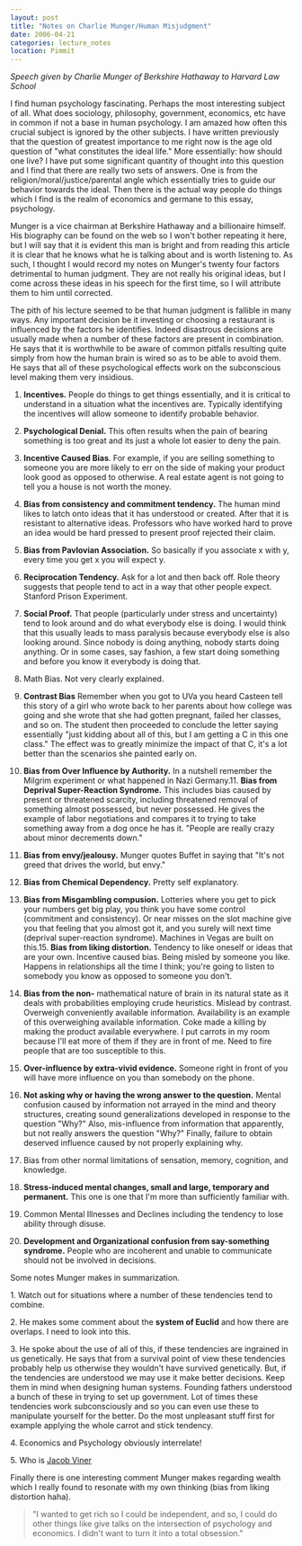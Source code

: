 ```yaml
---
layout: post
title: "Notes on Charlie Munger/Human Misjudgment"
date: 2006-04-21
categories: lecture_notes
location: Pimmit
---
```


*Speech given by Charlie Munger of Berkshire Hathaway to Harvard Law School*

 I find human psychology fascinating. Perhaps the most interesting subject of all. What does sociology, philosophy, government, economics, etc have in common if not a base in human psychology. I am amazed how often this crucial subject is ignored by the other subjects. I have written previously that the question of greatest importance to me right now is the age old question of "what constitutes the ideal life." More essentially: how should one live? I have put some significant quantity of thought into this question and I find that there are really two sets of answers. One is from the religion/moral/justice/parental angle which essentially tries to guide our behavior towards the ideal. Then there is the actual way people do things which I find is the realm of economics and germane to this essay, psychology.

 Munger is a vice chairman at Berkshire Hathaway and a billionaire himself. His biography can be found on the web so I won\'t bother repeating it here, but I will say that it is evident this man is bright and from reading this article it is clear that he knows what he is talking about and is worth listening to. As such, I thought I would record my notes on Munger\'s twenty four factors detrimental to human judgment. They are not really his original ideas, but I come across these ideas in his speech for the first time, so I will attribute them to him until corrected.

 The pith of his lecture seemed to be that human judgment is fallible in many ways. Any important decision be it investing or choosing a restaurant is influenced by the factors he identifies. Indeed disastrous decisions are usually made when a number of these factors are present in combination. He says that it is worthwhile to be aware of common pitfalls resulting quite simply from how the human brain is wired so as to be able to avoid them. He says that all of these psychological effects work on the subconscious level making them very insidious.

 1. **Incentives.** People do things to get things essentially, and it is critical to understand in a situation what the incentives are. Typically identifying the incentives will allow someone to identify probable behavior.

 2. **Psychological Denial.** This often results when the pain of bearing something is too great and its just a whole lot easier to deny the pain.

 3. **Incentive Caused Bias**. For example, if you are selling something to someone you are more likely to err on the side of making your product look good as opposed to otherwise. A real estate agent is not going to tell you a house is not worth the money.

 4. **Bias from consistency and commitment tendency.** The human mind likes to latch onto ideas that it has understood or created. After that it is resistant to alternative ideas. Professors who have worked hard to prove an idea would be hard pressed to present proof rejected their claim.

 5. **Bias from Pavlovian Association.** So basically if you associate x with y, every time you get x you will expect y.

 6. **Reciprocation Tendency.** Ask for a lot and then back off. Role theory suggests that people tend to act in a way that other people expect. Stanford Prison Experiment.

 7.  **Social Proof.** That people (particularly under stress and uncertainty) tend to look around and do what everybody else is doing. I would think that this usually leads to mass paralysis because everybody else is also looking around. Since nobody is doing anything, nobody starts doing anything. Or in some cases, say fashion, a few start doing something and before you know it everybody is doing that.

 8.  Math Bias. Not very clearly explained.

 9.  **Contrast Bias** Remember when you got to UVa you heard Casteen tell this story of a girl who wrote back to her parents about how college was going and she wrote that she had gotten pregnant, failed her classes, and so on. The student then proceeded to conclude the letter saying essentially "just kidding about all of this, but I am getting a C in this one class." The effect was to greatly minimize the impact of that C, it's a lot better than the scenarios she painted early on.

 10. **Bias from Over Influence by Authority.** In a nutshell remember the Milgrim experiment or what happened in Nazi Germany.11. **Bias from Deprival Super-Reaction Syndrome.** This includes bias caused by present or threatened scarcity, including threatened removal of something almost possessed, but never possessed. He gives the example of labor negotiations and compares it to trying to take something away from a dog once he has it. "People are really crazy about minor decrements down."

 12. **Bias from envy/jealousy.** Munger quotes Buffet in saying that "It's not greed that drives the world, but envy."

 13. **Bias from Chemical Dependency.** Pretty self explanatory.

 14. **Bias from Misgambling compusion.** Lotteries where you get to pick your numbers get big play, you think you have some control (commitment and consistency). Or near misses on the slot machine give you that feeling that you almost got it, and you surely will next time (deprival super-reaction syndrome). Machines in Vegas are built on this.15. **Bias from liking distortion.** Tendency to like oneself or ideas that are your own. Incentive caused bias. Being misled by someone you like. Happens in relationships all the time I think; you're going to listen to somebody you know as opposed to someone you don't.

 16. **Bias from the non-** mathematical nature of brain in its natural state as it deals with probabilities employing crude heuristics. Mislead by contrast. Overweigh conveniently available information. Availability is an example of this overweighing available information. Coke made a killing by making the product available everywhere. I put carrots in my room because I'll eat more of them if they are in front of me. Need to fire people that are too susceptible to this.

 17. **Over-influence by extra-vivid evidence.** Someone right in front of you will have more influence on you than somebody on the phone.

 18. **Not asking why or having the wrong answer to the question.** Mental confusion caused by information not arrayed in the mind and theory structures, creating sound generalizations developed in response to the question "Why?" Also, mis-influence from information that apparently, but not really answers the question "Why?" Finally, failure to obtain deserved influence caused by not properly explaining why.

 19. Bias from other normal limitations of sensation, memory, cognition, and knowledge.

 20.  **Stress-induced mental changes, small and large, temporary and permanent.** This one is one that I'm more than sufficiently familiar with.

 21. Common Mental Illnesses and Declines including the tendency to lose ability through disuse.

 22. **Development and Organizational confusion from say-something syndrome.** People who are incoherent and unable to communicate should not be involved in decisions.

 Some notes Munger makes in summarization.

 1\. Watch out for situations where a number of these tendencies tend to combine.

 2\. He makes some comment about the **system of Euclid** and how there are overlaps. I need to look into this.

 3\. He spoke about the use of all of this, if these tendencies are ingrained in us genetically. He says that from a survival point of view these tendencies probably help us otherwise they wouldn't have survived genetically. But, if the tendencies are understood we may use it make better decisions. Keep them in mind when designing human systems. Founding fathers understood a bunch of these in trying to set up government. Lot of times these tendencies work subconsciously and so you can even use these to manipulate yourself for the better. Do the most unpleasant stuff first for example applying the whole carrot and stick tendency.

 4\. Economics and Psychology obviously interrelate!

 5\. Who is [Jacob Viner](http://en.wikipedia.org/wiki/Jacob_Viner)

 Finally there is one interesting comment Munger makes regarding wealth which I really found to resonate with my own thinking (bias from liking distortion haha).
 >"I wanted to get rich so I could be independent, and so, I could do other things like give talks on the intersection of psychology and economics. I didn't want to turn it into a total obsession."
